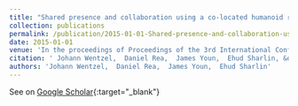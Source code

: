 ```yaml
---
title: "Shared presence and collaboration using a co-located humanoid robot"
collection: publications
permalink: /publication/2015-01-01-Shared-presence-and-collaboration-using-a-co-located-humanoid-robot
date: 2015-01-01
venue: 'In the proceedings of Proceedings of the 3rd International Conference on Human-Agent Interaction'
citation: ' Johann Wentzel,  Daniel Rea,  James Youn,  Ehud Sharlin, &quot;Shared presence and collaboration using a co-located humanoid robot.&quot; In the proceedings of Proceedings of the 3rd International Conference on Human-Agent Interaction, 2015.'
authors: 'Johann Wentzel,  Daniel Rea,  James Youn,  Ehud Sharlin'
---
```

See on [Google Scholar](https://scholar.google.com/scholar?q=Shared+presence+and+collaboration+using+a+co+located+humanoid+robot){:target="_blank"}